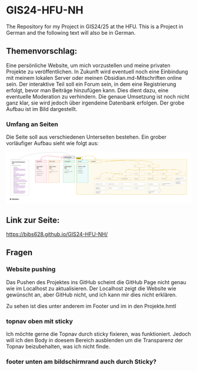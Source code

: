 # GIS24-HFU-NH
The Repository for my Project in GIS24/25 at the HFU. This is a Project in German and the following text will also be in German.

## Themenvorschlag:
Eine persönliche Website, um mich vorzustellen und meine privaten Projekte zu veröffentlichen. In Zukunft wird eventuell noch eine Einbindung mit meinem lokalen Server oder meinen Obsidian.md-Mitschriften online sein. Der interaktive Teil soll ein Forum sein, in dem eine Registrierung erfolgt, bevor man Beiträge hinzufügen kann. Dies dient dazu, eine eventuelle Moderation zu verhindern. Die genaue Umsetzung ist noch nicht ganz klar, sie wird jedoch über irgendeine Datenbank erfolgen. Der grobe Aufbau ist im Bild dargestellt.

### Umfang an Seiten
Die Seite soll aus verschiedenen Unterseiten bestehen. Ein grober vorläufiger Aufbau sieht wie folgt aus:

![Projekte](pictures/Projektidee%20GIS.png)

## Link zur Seite:
https://bibs628.github.io/GIS24-HFU-NH/

## Fragen

### Website pushing
Das Pushen des Projektes ins GitHub scheint die GitHub Page nicht genau wie im Localhost zu aktualisieren. Der Localhost zeigt die Website wie gewünscht an, aber GitHub nicht, und ich kann mir dies nicht erklären.

Zu sehen ist dies unter anderem im Footer und im in den Projekte.hmtl

### topnav oben mit sticky
Ich möchte gerne die Topnav durch sticky fixieren, was funktioniert. Jedoch will ich den Body in doesem Bereich ausblenden um die Transparenz der Topnav beizubehalten, was ich nicht finde.

### footer unten am bildschirmrand auch durch Sticky?


